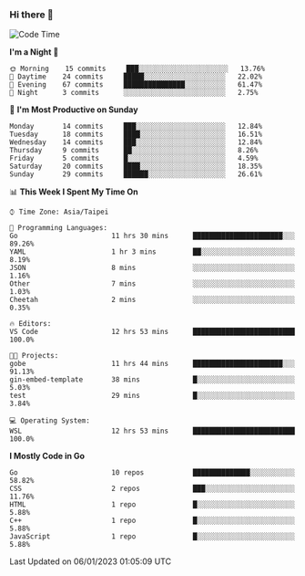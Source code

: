 ### Hi there 👋

<!--START_SECTION:waka-->
![Code Time](http://img.shields.io/badge/Code%20Time-717%20hrs%2026%20mins-blue)

**I'm a Night 🦉** 

```text
🌞 Morning    15 commits     ███░░░░░░░░░░░░░░░░░░░░░░   13.76% 
🌆 Daytime    24 commits     █████░░░░░░░░░░░░░░░░░░░░   22.02% 
🌃 Evening    67 commits     ███████████████░░░░░░░░░░   61.47% 
🌙 Night      3 commits      ░░░░░░░░░░░░░░░░░░░░░░░░░   2.75%

```
📅 **I'm Most Productive on Sunday** 

```text
Monday       14 commits     ███░░░░░░░░░░░░░░░░░░░░░░   12.84% 
Tuesday      18 commits     ████░░░░░░░░░░░░░░░░░░░░░   16.51% 
Wednesday    14 commits     ███░░░░░░░░░░░░░░░░░░░░░░   12.84% 
Thursday     9 commits      ██░░░░░░░░░░░░░░░░░░░░░░░   8.26% 
Friday       5 commits      █░░░░░░░░░░░░░░░░░░░░░░░░   4.59% 
Saturday     20 commits     ████░░░░░░░░░░░░░░░░░░░░░   18.35% 
Sunday       29 commits     ██████░░░░░░░░░░░░░░░░░░░   26.61%

```


📊 **This Week I Spent My Time On** 

```text
⌚︎ Time Zone: Asia/Taipei

💬 Programming Languages: 
Go                       11 hrs 30 mins      ██████████████████████░░░   89.26% 
YAML                     1 hr 3 mins         ██░░░░░░░░░░░░░░░░░░░░░░░   8.19% 
JSON                     8 mins              ░░░░░░░░░░░░░░░░░░░░░░░░░   1.16% 
Other                    7 mins              ░░░░░░░░░░░░░░░░░░░░░░░░░   1.03% 
Cheetah                  2 mins              ░░░░░░░░░░░░░░░░░░░░░░░░░   0.35%

🔥 Editors: 
VS Code                  12 hrs 53 mins      █████████████████████████   100.0%

🐱‍💻 Projects: 
gobe                     11 hrs 44 mins      ██████████████████████░░░   91.13% 
gin-embed-template       38 mins             █░░░░░░░░░░░░░░░░░░░░░░░░   5.03% 
test                     29 mins             █░░░░░░░░░░░░░░░░░░░░░░░░   3.84%

💻 Operating System: 
WSL                      12 hrs 53 mins      █████████████████████████   100.0%

```

**I Mostly Code in Go** 

```text
Go                       10 repos            ██████████████░░░░░░░░░░░   58.82% 
CSS                      2 repos             ███░░░░░░░░░░░░░░░░░░░░░░   11.76% 
HTML                     1 repo              █░░░░░░░░░░░░░░░░░░░░░░░░   5.88% 
C++                      1 repo              █░░░░░░░░░░░░░░░░░░░░░░░░   5.88% 
JavaScript               1 repo              █░░░░░░░░░░░░░░░░░░░░░░░░   5.88%

```



 Last Updated on 06/01/2023 01:05:09 UTC
<!--END_SECTION:waka-->

<!--
**omegaatt36/omegaatt36** is a ✨ _special_ ✨ repository because its `README.md` (this file) appears on your GitHub profile.

Here are some ideas to get you started:

- 🔭 I’m currently working on ...
- 🌱 I’m currently learning ...
- 👯 I’m looking to collaborate on ...
- 🤔 I’m looking for help with ...
- 💬 Ask me about ...
- 📫 How to reach me: ...
- 😄 Pronouns: ...
- ⚡ Fun fact: ...
-->
